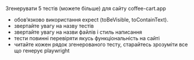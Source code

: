 Згенерувати 5 тестів (можете більше) для сайту coffee-cart.app
- обовʼязково використання expect (toBeVisible, toContainText).
- звертайте увагу на назву тестів
- звертайте увагу на назви файлів і стиль написання
- тести повинні перевіряти якусь функціональність на сайті
- читайте кожен рядок згенерованого тесту, старайтесь зрозуміти все що генерує playwright